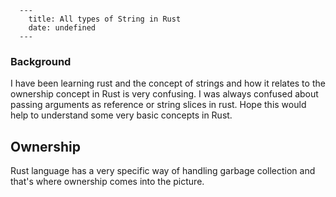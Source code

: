 
      ---
        title: All types of String in Rust
        date: undefined
      ---

      
### Background

I have been learning rust and the concept of strings and how it relates to the ownership concept in Rust is very confusing. I was always confused about passing arguments as reference or string slices in rust. Hope this would help to understand some very basic concepts in Rust.

## Ownership

Rust language has a very specific way of handling garbage collection and that's where ownership comes into the picture.  
